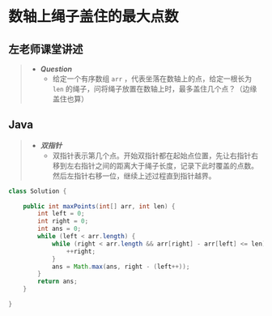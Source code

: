 # 数轴上绳子盖住的最大点数

## 左老师课堂讲述

> - ***Question***
>   - 给定一个有序数组 `arr` ，代表坐落在数轴上的点，给定一根长为 `len` 的绳子，问将绳子放置在数轴上时，最多盖住几个点？（边缘盖住也算）

## Java

> - ***双指针***
>   - 双指针表示第几个点。开始双指针都在起始点位置，先让右指针右移到左右指针之间的距离大于绳子长度，记录下此时覆盖的点数。然后左指针右移一位，继续上述过程直到指针越界。

```java
class Solution {
    
    public int maxPoints(int[] arr, int len) {
        int left = 0;
        int right = 0;
        int ans = 0;
        while (left < arr.length) {
            while (right < arr.length && arr[right] - arr[left] <= len) {
                ++right;
            }
            ans = Math.max(ans, right - (left++));
        }
        return ans;
    }
    
}
```
